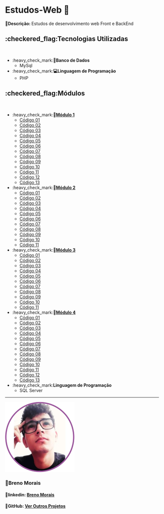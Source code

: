 # Estudos-Web 📁
<b>📄Descrição: </b> Estudos de desenvolvimento web Front e BackEnd

<h2>:checkered_flag:Tecnologias Utilizadas</h2>
<br>
<ul>
  <li>:heavy_check_mark:<b>🎲Banco de Dados</b> 
      <ul>
        <li>MySql</li>
      </ul>
  </li> 
   <li>:heavy_check_mark:<b>💻Linguagem de Programação</b>
     <ul>
       <li>PHP</li>
     </ul>
  </li>
</ul>

<h2>:checkered_flag:Módulos</h2>
<br>
<ul>
  <li>:heavy_check_mark:<b>📘<a href="https://github.com/BREN0-MORAIS/Estudos-Web/tree/master/Backend%20-PHP/Modulo_1%20PHP">Módulo 1</a></b> 
      <ul>
        <li><a href="https://github.com/BREN0-MORAIS/Estudos-Web/tree/master/Backend%20-PHP/Modulo_1%20PHP/aula_01">Código  01</a></li>
	    <li><a href="https://github.com/BREN0-MORAIS/Estudos-Web/tree/master/Backend%20-PHP/Modulo_1%20PHP/aula_02">Código  02</a></li>
		<li><a href="https://github.com/BREN0-MORAIS/Estudos-Web/tree/master/Backend%20-PHP/Modulo_1%20PHP/aula_03">Código  03</a></li>
		<li><a href="https://github.com/BREN0-MORAIS/Estudos-Web/tree/master/Backend%20-PHP/Modulo_1%20PHP/aula_04">Código  04</a></li>
		<li><a href="https://github.com/BREN0-MORAIS/Estudos-Web/tree/master/Backend%20-PHP/Modulo_1%20PHP/aula_05">Código  05</a></li>
		<li><a href="https://github.com/BREN0-MORAIS/Estudos-Web/tree/master/Backend%20-PHP/Modulo_1%20PHP/aula_06">Código  06</a></li>
		<li><a href="https://github.com/BREN0-MORAIS/Estudos-Web/tree/master/Backend%20-PHP/Modulo_1%20PHP/aula_07">Código  07</a></li>
		<li><a href="https://github.com/BREN0-MORAIS/Estudos-Web/tree/master/Backend%20-PHP/Modulo_1%20PHP/aula_08">Código  08</a></li>
		<li><a href="https://github.com/BREN0-MORAIS/Estudos-Web/tree/master/Backend%20-PHP/Modulo_1%20PHP/aula_09">Código  09</a></li>
		<li><a href="https://github.com/BREN0-MORAIS/Estudos-Web/tree/master/Backend%20-PHP/Modulo_1%20PHP/aula_10">Código  10</a></li>
		<li><a href="https://github.com/BREN0-MORAIS/Estudos-Web/tree/master/Backend%20-PHP/Modulo_1%20PHP/aula_11">Código  11</a></li>
		<li><a href="https://github.com/BREN0-MORAIS/Estudos-Web/tree/master/Backend%20-PHP/Modulo_1%20PHP/aula_12">Código  12</a></li>
		<li><a href="https://github.com/BREN0-MORAIS/Estudos-Web/tree/master/Backend%20-PHP/Modulo_1%20PHP/aula_13">Código  13</a></li>
      </ul>
  </li> 
    <li>:heavy_check_mark:<b>📘<a href="https://github.com/BREN0-MORAIS/Estudos-Web/tree/master/Backend%20-PHP/Modulo_1%20PHP">Módulo 2</a></b> 
      <ul>
        <li><a href="https://github.com/BREN0-MORAIS/Estudos-Web/tree/master/Backend%20-PHP/Modulo_2%20PHP/aula_01">Código  01</a></li>
	    <li><a href="https://github.com/BREN0-MORAIS/Estudos-Web/tree/master/Backend%20-PHP/Modulo_2%20PHP/aula_02">Código  02</a></li>
		<li><a href="https://github.com/BREN0-MORAIS/Estudos-Web/tree/master/Backend%20-PHP/Modulo_2%20PHP/aula_03">Código  03</a></li>
		<li><a href="https://github.com/BREN0-MORAIS/Estudos-Web/tree/master/Backend%20-PHP/Modulo_2%20PHP/aula_04">Código  04</a></li>
		<li><a href="https://github.com/BREN0-MORAIS/Estudos-Web/tree/master/Backend%20-PHP/Modulo_2%20PHP/aula_05">Código  05</a></li>
		<li><a href="https://github.com/BREN0-MORAIS/Estudos-Web/tree/master/Backend%20-PHP/Modulo_2%20PHP/aula_06">Código  06</a></li>
		<li><a href="https://github.com/BREN0-MORAIS/Estudos-Web/tree/master/Backend%20-PHP/Modulo_2%20PHP/aula_07">Código  07</a></li>
		<li><a href="https://github.com/BREN0-MORAIS/Estudos-Web/tree/master/Backend%20-PHP/Modulo_2%20PHP/aula_08">Código  08</a></li>
		<li><a href="https://github.com/BREN0-MORAIS/Estudos-Web/tree/master/Backend%20-PHP/Modulo_2%20PHP/aula_09">Código  09</a></li>
		<li><a href="https://github.com/BREN0-MORAIS/Estudos-Web/tree/master/Backend%20-PHP/Modulo_2%20PHP/aula_10">Código  10</a></li>
		<li><a href="https://github.com/BREN0-MORAIS/Estudos-Web/tree/master/Backend%20-PHP/Modulo_2%20PHP/aula_11">Código  11</a></li>
      </ul>
  </li> 
      <li>:heavy_check_mark:<b>📘<a href="https://github.com/BREN0-MORAIS/Estudos-Web/tree/master/Backend%20-PHP/Modulo_1%20PHP">Módulo 3</a></b> 
      <ul>
        <li><a href="https://github.com/BREN0-MORAIS/Estudos-Web/tree/master/Backend%20-PHP/Modulo_3%20PHP/aula_01">Código  01</a></li>
	    <li><a href="https://github.com/BREN0-MORAIS/Estudos-Web/tree/master/Backend%20-PHP/Modulo_3%20PHP/aula_02">Código  02</a></li>
		<li><a href="https://github.com/BREN0-MORAIS/Estudos-Web/tree/master/Backend%20-PHP/Modulo_3%20PHP/aula_03">Código  03</a></li>
		<li><a href="https://github.com/BREN0-MORAIS/Estudos-Web/tree/master/Backend%20-PHP/Modulo_3%20PHP/aula_04">Código  04</a></li>
		<li><a href="https://github.com/BREN0-MORAIS/Estudos-Web/tree/master/Backend%20-PHP/Modulo_3%20PHP/aula_05">Código  05</a></li>
		<li><a href="https://github.com/BREN0-MORAIS/Estudos-Web/tree/master/Backend%20-PHP/Modulo_3%20PHP/aula_06">Código  06</a></li>
		<li><a href="https://github.com/BREN0-MORAIS/Estudos-Web/tree/master/Backend%20-PHP/Modulo_3%20PHP/aula_07">Código  07</a></li>
		<li><a href="https://github.com/BREN0-MORAIS/Estudos-Web/tree/master/Backend%20-PHP/Modulo_3%20PHP/aula_08">Código  08</a></li>
		<li><a href="https://github.com/BREN0-MORAIS/Estudos-Web/tree/master/Backend%20-PHP/Modulo_3%20PHP/aula_09">Código  09</a></li>
		<li><a href="https://github.com/BREN0-MORAIS/Estudos-Web/tree/master/Backend%20-PHP/Modulo_3%20PHP/aula_10">Código  10</a></li>
		<li><a href="https://github.com/BREN0-MORAIS/Estudos-Web/tree/master/Backend%20-PHP/Modulo_3%20PHP/aula_11">Código  11</a></li>
      </ul>
  </li> 
    <li>:heavy_check_mark:<b>📘<a href="https://github.com/BREN0-MORAIS/Estudos-Web/tree/master/Backend%20-PHP/Modulo_1%20PHP">Módulo 4</a></b> 
      <ul>
        <li><a href="https://github.com/BREN0-MORAIS/Estudos-Web/tree/master/Backend%20-PHP/Modulo_4%20PHP/aula_01">Código  01</a></li>
	    <li><a href="https://github.com/BREN0-MORAIS/Estudos-Web/tree/master/Backend%20-PHP/Modulo_4%20PHP/aula_02">Código  02</a></li>
		<li><a href="https://github.com/BREN0-MORAIS/Estudos-Web/tree/master/Backend%20-PHP/Modulo_4%20PHP/aula_03">Código  03</a></li>
		<li><a href="https://github.com/BREN0-MORAIS/Estudos-Web/tree/master/Backend%20-PHP/Modulo_4%20PHP/aula_04">Código  04</a></li>
		<li><a href="https://github.com/BREN0-MORAIS/Estudos-Web/tree/master/Backend%20-PHP/Modulo_4%20PHP/aula_05">Código  05</a></li>
		<li><a href="https://github.com/BREN0-MORAIS/Estudos-Web/tree/master/Backend%20-PHP/Modulo_4%20PHP/aula_06">Código  06</a></li>
		<li><a href="https://github.com/BREN0-MORAIS/Estudos-Web/tree/master/Backend%20-PHP/Modulo_4%20PHP/aula_07">Código  07</a></li>
		<li><a href="https://github.com/BREN0-MORAIS/Estudos-Web/tree/master/Backend%20-PHP/Modulo_4%20PHP/aula_08">Código  08</a></li>
		<li><a href="https://github.com/BREN0-MORAIS/Estudos-Web/tree/master/Backend%20-PHP/Modulo_4%20PHP/aula_09">Código  09</a></li>
		<li><a href="https://github.com/BREN0-MORAIS/Estudos-Web/tree/master/Backend%20-PHP/Modulo_4%20PHP/aula_10">Código  10</a></li>
		<li><a href="https://github.com/BREN0-MORAIS/Estudos-Web/tree/master/Backend%20-PHP/Modulo_4%20PHP/aula_11">Código  11</a></li>
		<li><a href="https://github.com/BREN0-MORAIS/Estudos-Web/tree/master/Backend%20-PHP/Modulo_4%20PHP/aula_12">Código  12</a></li>
		<li><a href="https://github.com/BREN0-MORAIS/Estudos-Web/tree/master/Backend%20-PHP/Modulo_4%20PHP/aula_13">Código  13</a></li>
      </ul>
  </li> 
	
   <li>:heavy_check_mark:<b>Linguagem de Programação</b>
     <ul>
       <li>SQL Server</li>
     </ul>
  </li>
</ul>

<hr>
<img src="https://github.com/BREN0-MORAIS/CRUD_COVID_CONSULTAS/blob/main/FTBrenoMorais.jpg">
<h3>🧑Breno Morais</h3>
<h4>🔗linkedin: <a href="https://www.linkedin.com/in/breno-morais-79b328167/">Breno Morais<a/></h4> 
 <h4>🔗GitHub: <a href="https://github.com/BREN0-MORAIS/">Ver Outros Projetos<a/></h4> 

